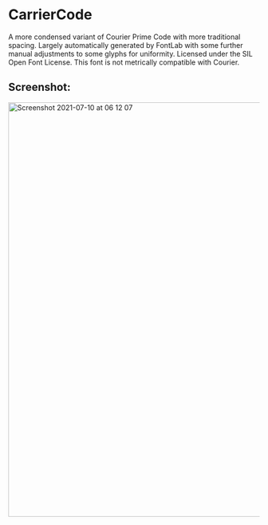 # CarrierCode
A more condensed variant of Courier Prime Code with more traditional spacing. Largely automatically generated by FontLab with some further manual adjustments to some glyphs for uniformity. Licensed under the SIL Open Font License. This font is not metrically compatible with Courier.

## Screenshot:
<img width="831" alt="Screenshot 2021-07-10 at 06 12 07" src="https://user-images.githubusercontent.com/13824526/125151280-c3dd8600-e145-11eb-8192-54c013c343a3.png">
